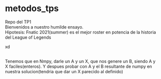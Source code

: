 # metodos_tps
Repo del TP1
<br>
Bienvenidos a nuestro humilde ensayo.
<br>
Hipotesis: Fnatic 2021(summer) es el mejor roster en potencia  de la historia del League of Legends


xd

<br>
Tenemos que en Nmpy, darle un A y un X, que nos genere un B, siendo A y X faciles(enteros). Y despues probar con A y el B resultante de numpy en nuestra solucion(tendria que dar un X parecido al definido) 
